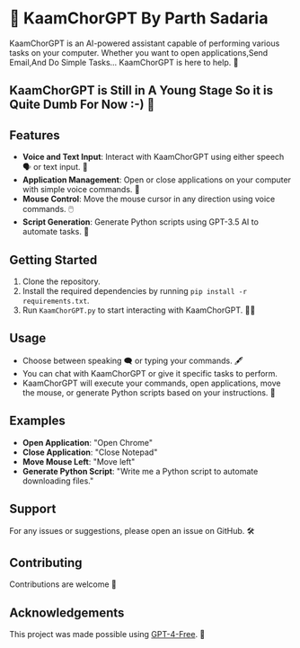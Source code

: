 # 🤖 KaamChorGPT By Parth Sadaria

KaamChorGPT is an AI-powered assistant capable of performing various tasks on your computer. Whether you want to open applications,Send Email,And Do Simple Tasks... KaamChorGPT is here to help. 🚀

## KaamChorGPT is Still in A Young Stage So it is Quite Dumb For Now :-) 👀
## Features
- **Voice and Text Input**: Interact with KaamChorGPT using either speech 🗣️ or text input. 📝
- **Application Management**: Open or close applications on your computer with simple voice commands. 📂
- **Mouse Control**: Move the mouse cursor in any direction using voice commands. 🖱️
- **Script Generation**: Generate Python scripts using GPT-3.5 AI to automate tasks. 🤖

## Getting Started
1. Clone the repository.
2. Install the required dependencies by running `pip install -r requirements.txt`.
3. Run `KaamChorGPT.py` to start interacting with KaamChorGPT. 🏃‍♂️

## Usage
- Choose between speaking 🗨️ or typing your commands. 🖋️
- You can chat with KaamChorGPT or give it specific tasks to perform.
- KaamChorGPT will execute your commands, open applications, move the mouse, or generate Python scripts based on your instructions. 🤝

## Examples
- **Open Application**: "Open Chrome"
- **Close Application**: "Close Notepad"
- **Move Mouse Left**: "Move left"
- **Generate Python Script**: "Write me a Python script to automate downloading files."

## Support
For any issues or suggestions, please open an issue on GitHub. 🛠️

## Contributing
Contributions are welcome 🙌

## Acknowledgements
This project was made possible using [GPT-4-Free](https://github.com/xtekky/gpt4free/tree/main?tab=readme-ov-file). 🎉

